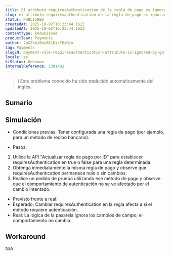 ```yaml
---
title: El atributo requiresAuthentication de la regla de pago es ignorado por la pasarela (no puede aplicarse/anularse a través de la API).
slug: el-atributo-requiresauthentication-de-la-regla-de-pago-es-ignorado-por-la-pasarela-no-puede-aplicarseanularse-a-traves-de-la-api
status: PUBLISHED
createdAt: 2025-10-02T16:23:44.162Z
updatedAt: 2025-10-02T16:23:44.162Z
contentType: knownIssue
productTeam: Payments
author: 2mXZkbi0oi061KicTExNjo
tag: Payments
slugEN: payment-rule-requiresauthentication-attribute-is-ignored-by-gateway-cannot-be-enforcedoverridden-via-api
locale: es
kiStatus: Unknown
internalReference: 1301482
---
```


>ℹ️ Este problema conocido ha sido traducido automáticamente del inglés.

## Sumario

## Simulación



- Condiciones previas: Tener configurada una regla de pago (por ejemplo, para un método de recibo bancario).


- Pasos:
1) Utilice la API "Actualizar regla de pago por ID" para establecer requiresAuthentication en true o false para una regla determinada.
2) Obtenga inmediatamente la misma regla de pago y observe que requiresAuthentication permanece nulo o sin cambios.
3) Realice un pedido de prueba utilizando ese método de pago y observe que el comportamiento de autenticación no se ve afectado por el cambio intentado.


- Previsto frente a real:
- Esperado: Cambiar requiresAuthentication en la regla afecta a si el método requiere autenticación.
- Real: La lógica de la pasarela ignora los cambios de campo; el comportamiento no cambia.

## Workaround


N/A


